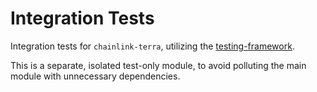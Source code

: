 # Integration Tests

Integration tests for `chainlink-terra`, utilizing the [testing-framework](https://github.com/smartcontractkit/chainlink-testing-framework).

This is a separate, isolated test-only module, to avoid polluting the main module with unnecessary dependencies.
